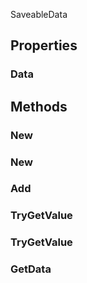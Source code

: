 <p class="title">SaveableData</p>

## Properties


### Data
<div><Declaration modifier="public Dictionary&amp;lt;string, System.Object&amp;gt;" content=" <span>&lt;span class=&quot;property&quot;&gt;Data&lt;/span&gt; { &lt;span class=&quot;method&quot;&gt;get&lt;/span&gt;; }</span>"></Declaration></div>

## Methods

### New

<div><Declaration modifier="public static &lt;a href=&quot;#/api/IndustrialValley.Saving/SaveableData&quot; title=&quot;SaveableData&quot; class=&quot;inherit-link&quot;&gt;SaveableData&lt;/a&gt;" content=" <span>&lt;span class=&quot;method&quot;&gt;New&lt;/span&gt;()</span>"></Declaration></div>

### New

<div><Declaration modifier="public static &lt;a href=&quot;#/api/IndustrialValley.Saving/SaveableData&quot; title=&quot;SaveableData&quot; class=&quot;inherit-link&quot;&gt;SaveableData&lt;/a&gt;" content=" <span>&lt;span class=&quot;method&quot;&gt;New&lt;/span&gt;(&lt;span class=&quot;param&quot;&gt;Dictionary&amp;amp;lt;string, System.Object&amp;amp;gt;&lt;/span&gt; data)</span>"></Declaration></div>

### Add

<div><Declaration modifier="public void" content=" <span>&lt;span class=&quot;method&quot;&gt;Add&lt;/span&gt;(&lt;span class=&quot;param&quot;&gt;string&lt;/span&gt; key, &lt;span class=&quot;param&quot;&gt;object&lt;/span&gt; value)</span>"></Declaration></div>

### TryGetValue

<div><Declaration modifier="public bool" content=" <span>&lt;span class=&quot;method&quot;&gt;TryGetValue&lt;/span&gt;(&lt;span class=&quot;param&quot;&gt;string&lt;/span&gt; key, &lt;span class=&quot;param&quot;&gt;object&lt;/span&gt; value)</span>"></Declaration></div>

### TryGetValue

<div><Declaration modifier="public bool" content=" <span>&lt;span class=&quot;method&quot;&gt;TryGetValue&lt;/span&gt;(&lt;span class=&quot;param&quot;&gt;string&lt;/span&gt; key, &lt;span class=&quot;param&quot;&gt;T&lt;/span&gt; value)</span>"></Declaration></div>

### GetData

<div><Declaration modifier="public T" content=" <span>&lt;span class=&quot;method&quot;&gt;GetData&lt;/span&gt;(&lt;span class=&quot;param&quot;&gt;string&lt;/span&gt; key)</span>"></Declaration></div>

